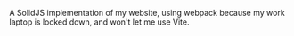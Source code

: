 A SolidJS implementation of my website, using webpack because my work laptop is locked down, and won't let me use Vite.
